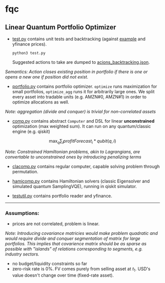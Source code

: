 # fqc

## Linear Quantum Portfolio Optimizer

- [test.py](test.py) contains unit tests and backtracking (against [example](example_portfolio.csv) and yfinance prices). 

    ``python3 test.py``

    Suggested actions to take are dumped to [acions_backtracking.json](actions_backtracking.json). 

*Semantics: Action closes existing position in portfolio if there is one or opens a new one if position did not exist.*

- [portfolio.py](portfolio.py) contains portfolio optimizer. `optimize` runs maximization for small portfolios, `optimize_agg` runs it for arbitrarily large ones. 
We split every asset into tradable units (e.g. AMZN#0, AMZN#1) in order to optimize allocations as well.

*Note: aggregation (divide and conquer) is trivial for non-correlated assets*

- [comp.py](comp.py) contains abstract `Computer` and DSL for linear **unconstrained** optimization (max weighted sum). It can run on any quantum/classic engine (e.g. qiskit)

$$\max_q \sum_i profitForecast_i * qubit(q, i)$$

*Note: Constrained Hamiltonian problems, akin to Lagrangians, are convertable to unconstrained ones by introducing penalizing terms*

- [clacomp.py](clacomp.py) contains regular computer, capable solving problem through permutation.

- [hamicomp.py](hamicomp.py) contains Hamiltonian solvers (classic Eigensolver and simulated quantum SamplingVQE), running in qiskit simulator.

- [testutil.py](testutil.py) contains portfolio reader and yfinance.

----
### Assumptions:
- prices are not correlated, problem is linear. 

*Note: Introducing covariance matricies would make problem quadratic and would require divide and conquer segmentation of matrix for large portfolios. This implies that covarience matrix should be as sparse as possible with "islands" of relations corresponding to segments, e.g. industry sectors.*

- no budget/liquidity constraints so far
- zero-risk rate is 0%. FV comes purely from selling asset at $t_1$. USD's value doesn't change over time (fixed-rate asset).

